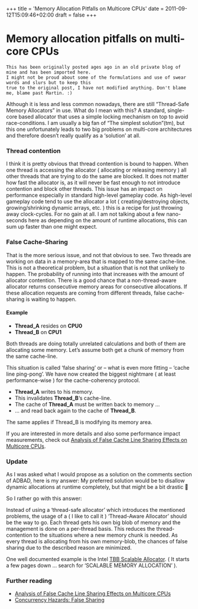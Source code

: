 +++
title = 'Memory Allocation Pitfalls on Multicore CPUs'
date = 2011-09-12T15:09:46+02:00
draft = false
+++

# Memory allocation pitfalls on multi-core CPUs

```
This has been originally posted ages ago in an old private blog of mine and has been imported here.
I might not be proud about some of the formulations and use of swear words and slurs but to keep this
true to the original post, I have not modified anything. Don't blame me, blame past Martin. :)
```

Although it is less and less common nowadays, there are still “Thread-Safe Memory Allocators” in use. What do I mean with this? A standard, single-core based allocator that uses a simple locking mechanism on top to avoid race-conditions.
I am usually a big fan of “The simplest solution”(tm), but this one unfortunately leads to two big problems on multi-core architectures and therefore doesn’t really qualify as a ‘solution’ at all.

<!--more-->

### Thread contention

I think it is pretty obvious that thread contention is bound to happen. When one thread is accessing the allocator ( allocating or releasing memory ) all other threads that are trying to do the same are blocked. It does not matter how fast the allocator is, as it will never be fast enough to not introduce contention and block other threads. This issue has an impact on performance especially in standard high-level gameplay code. As high-level gameplay code tend to use the allocator a lot ( creating/destroying objects, growing/shrinking dynamic arrays, etc. ) this is a recipe for just throwing away clock-cycles. For no gain at all. I am not talking about a few nano-seconds here as depending on the amount of runtime allocations, this can sum up faster than one might expect.

### False Cache-Sharing

That is the more serious issue, and not that obvious to see. Two threads are working on data in a memory-area that is mapped to the same cache-line. This is not a theoretical problem, but a situation that is not that unlikely to happen. The probability of running into that increases with the amount of allocator contention. There is a good chance that a non-thread-aware allocator returns consecutive memory areas for consecutive allocations. If these allocation requests are coming from different threads, false cache-sharing is waiting to happen.

#### Example

- **Thread_A** resides on **CPU0**
- **Thread_B** on **CPU1**

Both threads are doing totally unrelated calculations and both of them are allocating some memory.
Let’s assume both get a chunk of memory from the same cache-line.

This situation is called ‘false sharing’ or – what is even more fitting – ‘cache line ping-pong’. We have now created the biggest nightmare ( at least performance-wise ) for the cache-coherency protocol.

- **Thread_A** writes to his memory.
- This invalidates **Thread_B**‘s cache-line.
- The cache of **Thread_A** must be written back to memory …
- ... and read back again to the cache of **Thread_B**.

The same applies if Thread_B is modifying its memory area.

If you are interested in more details and also some performance impact measurements, check out [Analysis of False Cache Line Sharing Effects on Multicore CPUs](https://scholarworks.sjsu.edu/cgi/viewcontent.cgi?article=1001&context=etd_projects).

### Update

As I was asked what I would propose as a solution on the comments section of ADBAD, here is my answer:
My preferred solution would be to disallow dynamic allocations at runtime completely, but that might be a bit drastic 🙂

So I rather go with this answer:

Instead of using a ‘thread-safe allocator’ which introduces the mentioned problems, the usage of a ( I like to call it ) ‘Thread-Aware Allocator’ should be the way to go.
Each thread gets his own big blob of memory and the management is done on a per-thread basis. This reduces the thread-contention to the situations where a new memory chunk is needed. As every thread is allocating from his own memory-blob, the chances of false sharing due to the described reason are minimized.

One well documented example is the Intel [TBB Scalable Allocator](https://github.com/wjakob/tbb/blob/master/include/tbb/scalable_allocator.h). ( It starts a few pages down … search for ‘SCALABLE MEMORY ALLOCATION’ ).

### Further reading

- [Analysis of False Cache Line Sharing Effects on Multicore CPUs](https://scholarworks.sjsu.edu/cgi/viewcontent.cgi?article=1001&context=etd_projects)
- [Concurrency Hazards: False Sharing](https://www.codeproject.com/Articles/51553/Concurrency-Hazards-False-Sharing)
